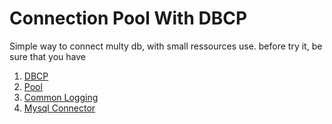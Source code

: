 # Connection Pool With DBCP
Simple way to connect multy db, with small ressources use.
before try it, be sure that you have <br/>
1. <a href="http://commons.apache.org/proper/commons-dbcp/download_dbcp.cgi">DBCP</a><br/>
2. <a href="http://commons.apache.org/proper/commons-pool/download_pool.cgi">Pool</a>
3. <a href="http://commons.apache.org/proper/commons-logging/download_logging.cgi">Common Logging</a>
4. <a href="https://dev.mysql.com/downloads/connector/j/5.0.html">Mysql Connector</a>
